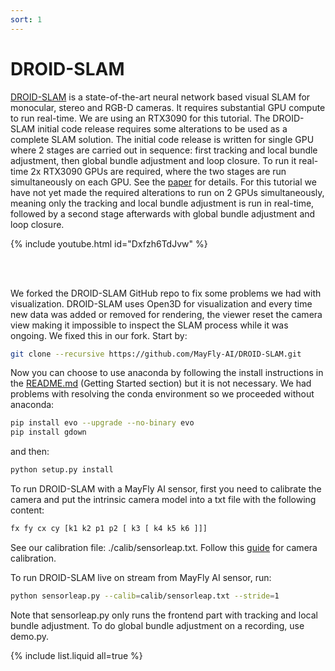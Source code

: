 ```yaml
---
sort: 1
---
```


# DROID-SLAM

[DROID-SLAM](https://github.com/princeton-vl/DROID-SLAM) is a state-of-the-art neural network based visual SLAM for monocular, stereo and RGB-D cameras. It requires substantial GPU compute to run real-time. We are using an RTX3090 for this tutorial. The DROID-SLAM initial code release requires some alterations to be used as a complete SLAM solution. The initial code release is written for single GPU where 2 stages are carried out in sequence: first tracking
and local bundle adjustment, then global bundle adjustment and loop closure. To run it real-time 2x RTX3090 GPUs are required, where the two stages
are run simultaneously on each GPU. See the [paper](https://arxiv.org/abs/2108.10869) for details. For this tutorial we have not yet made the required
alterations to run on 2 GPUs simultaneously, meaning only the tracking and local bundle adjustment is run in real-time, followed by a second stage
afterwards with global bundle adjustment and loop closure.

{% include youtube.html id="Dxfzh6TdJvw" %}

<br/><br/>


We forked the DROID-SLAM GitHub repo to fix some problems we had with visualization. DROID-SLAM uses Open3D for visualization and every time new
data was added or removed for rendering, the viewer reset the camera view making it impossible to inspect the SLAM process while it was ongoing.
We fixed this in our fork. Start by:
```bash
git clone --recursive https://github.com/MayFly-AI/DROID-SLAM.git
```

Now you can choose to use anaconda by following the install instructions in the [README.md](https://github.com/MayFly-AI/DROID-SLAM) (Getting Started section) but it is not necessary. We had problems with resolving the conda environment so we proceeded without anaconda:

```bash
pip install evo --upgrade --no-binary evo
pip install gdown
```

and then:

```bash
python setup.py install
```

To run DROID-SLAM with a MayFly AI sensor, first you need to calibrate the camera and put the intrinsic camera model into a txt file with the following
content:
```bash
fx fy cx cy [k1 k2 p1 p2 [ k3 [ k4 k5 k6 ]]]
```

See our calibration file: ./calib/sensorleap.txt. Follow this [guide](/manual/setup/calib_cam) for camera calibration.

To run DROID-SLAM live on stream from MayFly AI sensor, run:

```bash
python sensorleap.py --calib=calib/sensorleap.txt --stride=1
```

Note that sensorleap.py only runs the frontend part with tracking and local bundle adjustment. To do global bundle adjustment on a recording, use demo.py.

{% include list.liquid all=true %}
